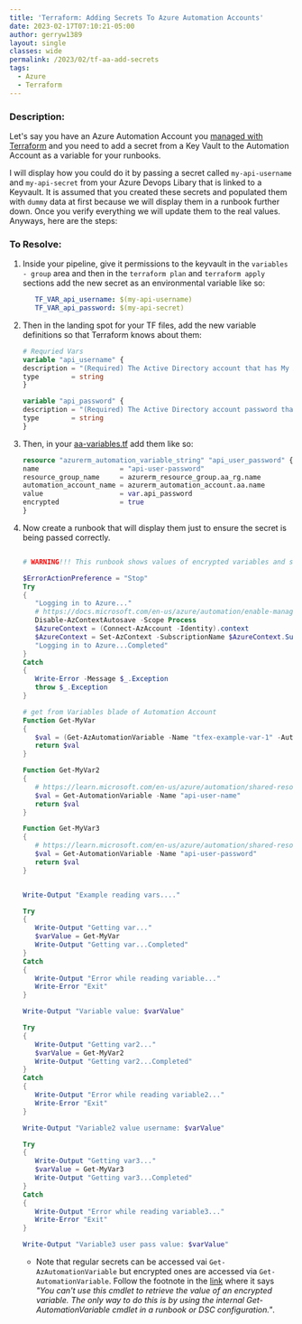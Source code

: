 ```yaml
---
title: 'Terraform: Adding Secrets To Azure Automation Accounts'
date: 2023-02-17T07:10:21-05:00
author: gerryw1389
layout: single
classes: wide
permalink: /2023/02/tf-aa-add-secrets
tags:
  - Azure
  - Terraform
---
```

<!--more-->

### Description:

Let's say you have an Azure Automation Account you [managed with Terraform](https://automationadmin.com/2022/08/tf-create-aa-with-source-control) and you need to add a secret from a Key Vault to the Automation Account as a variable for your runbooks. 

I will display how you could do it by passing a secret called `my-api-username` and `my-api-secret` from your Azure Devops Libary that is linked to a Keyvault. It is assumed that you created these secrets and populated them with `dummy` data at first because we will display them in a runbook further down. Once you verify everything we will update them to the real values. Anyways, here are the steps:

### To Resolve:

1. Inside your pipeline, give it permissions to the keyvault in the `variables - group` area and then in the `terraform plan` and `terraform apply` sections add the new secret as an environmental variable like so:

   ```yaml
      TF_VAR_api_username: $(my-api-username)
      TF_VAR_api_password: $(my-api-secret)
   ```

1. Then in the landing spot for your TF files, add the new variable definitions so that Terraform knows about them:

   ```terraform
   # Requried Vars
   variable "api_username" {
   description = "(Required) The Active Directory account that has My API Access."
   type        = string
   }

   variable "api_password" {
   description = "(Required) The Active Directory account password that has My API Access."
   type        = string
   }
   ```

1. Then, in your [aa-variables.tf](https://github.com/gerryw1389/terraform-examples/blob/main/2022-08-20-tf-create-aa-with-source-control/aa-variables.tf) add them like so:

   ```terraform
   resource "azurerm_automation_variable_string" "api_user_password" {
   name                    = "api-user-password"
   resource_group_name     = azurerm_resource_group.aa_rg.name
   automation_account_name = azurerm_automation_account.aa.name
   value                   = var.api_password
   encrypted               = true
   }
   ```

1. Now create a runbook that will display them just to ensure the secret is being passed correctly.

   ```powershell

   # WARNING!!! This runbook shows values of encrypted variables and should only be used for troubleshooting only!!!

   $ErrorActionPreference = "Stop"
   Try
   {
      "Logging in to Azure..."
      # https://docs.microsoft.com/en-us/azure/automation/enable-managed-identity-for-automation
      Disable-AzContextAutosave -Scope Process
      $AzureContext = (Connect-AzAccount -Identity).context
      $AzureContext = Set-AzContext -SubscriptionName $AzureContext.Subscription -DefaultProfile $AzureContext
      "Logging in to Azure...Completed"
   }
   Catch 
   {
      Write-Error -Message $_.Exception
      throw $_.Exception
   }

   # get from Variables blade of Automation Account
   Function Get-MyVar
   {
      $val = (Get-AzAutomationVariable -Name "tfex-example-var-1" -AutomationAccountName "aa-sbx-scus-aa" -ResourceGroupName "aa-sbx-scus-aa-rg" -ErrorAction "Stop").value
      return $val
   }

   Function Get-MyVar2
   {
      # https://learn.microsoft.com/en-us/azure/automation/shared-resources/variables?tabs=azure-powershell#powershell-cmdlets-to-access-variables
      $val = Get-AutomationVariable -Name "api-user-name"
      return $val
   }

   Function Get-MyVar3
   {
      # https://learn.microsoft.com/en-us/azure/automation/shared-resources/variables?tabs=azure-powershell#powershell-cmdlets-to-access-variables
      $val = Get-AutomationVariable -Name "api-user-password"
      return $val
   }


   Write-Output "Example reading vars...."

   Try
   {
      Write-Output "Getting var..."
      $varValue = Get-MyVar
      Write-Output "Getting var...Completed"
   }
   Catch
   {
      Write-Output "Error while reading variable..."
      Write-Error "Exit"
   }

   Write-Output "Variable value: $varValue"

   Try
   {
      Write-Output "Getting var2..."
      $varValue = Get-MyVar2
      Write-Output "Getting var2...Completed"
   }
   Catch
   {
      Write-Output "Error while reading variable2..."
      Write-Error "Exit"
   }

   Write-Output "Variable2 value username: $varValue"

   Try
   {
      Write-Output "Getting var3..."
      $varValue = Get-MyVar3
      Write-Output "Getting var3...Completed"
   }
   Catch
   {
      Write-Output "Error while reading variable3..."
      Write-Error "Exit"
   }

   Write-Output "Variable3 user pass value: $varValue"
   ```

   - Note that regular secrets can be accessed vai `Get-AzAutomationVariable` but encrypted ones are accessed via `Get-AutomationVariable`. Follow the footnote in the [link](https://learn.microsoft.com/en-us/azure/automation/shared-resources/variables?tabs=azure-powershell#powershell-cmdlets-to-access-variables) where it says *"You can't use this cmdlet to retrieve the value of an encrypted variable. The only way to do this is by using the internal Get-AutomationVariable cmdlet in a runbook or DSC configuration."*.